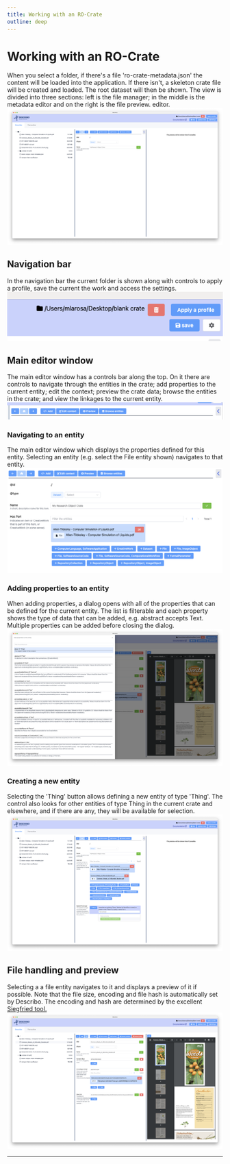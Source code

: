 ```yaml
---
title: Working with an RO-Crate
outline: deep
---
```


# Working with an RO-Crate

When you select a folder, if there's a file 'ro-crate-metadata.json' the content will be loaded into
the application. If there isn't, a skeleton crate file will be created and loaded. The root dataset
will then be shown. The view is divided into three sections: left is the file manager; in the middle
is the metadata editor and on the right is the file preview. editor.
![](../images/tour/desktop2.png)

## Navigation bar

In the navigation bar the current folder is shown along with controls to apply a profile, save the
current the work and access the settings. ![](../images/working-with-a-crate/desktop2.png)

## Main editor window

The main editor window has a controls bar along the top. On it there are controls to navigate
through the entities in the crate; add properties to the current entity; edit the context; preview
the crate data; browse the entities in the crate; and view the linkages to the current entity.
![](../images/working-with-a-crate/desktop3.png)

### Navigating to an entity

The main editor window which displays the properties defined for this entity. Selecting an entity
(e.g. select the File entity shown) navigates to that entity.
![](../images/working-with-a-crate/desktop4.png)

### Adding properties to an entity

When adding properties, a dialog opens with all of the properties that can be defined for the
current entity. The list is filterable and each property shows the type of data that can be added,
e.g. abstract accepts Text. Multiple properties can be added before closing the dialog.
![](../images/tour/desktop4.png)

### Creating a new entity

Selecting the 'Thing' button allows defining a new entity of type 'Thing'. The control also looks
for other entities of type Thing in the current crate and elsewhere, and if there are any, they will
be available for selection. ![](../images/tour/desktop5.png)

## File handling and preview

Selecting a a file entity navigates to it and displays a preview of it if possible. Note that the
file size, encoding and file hash is automatically set by Describo. The encoding and hash are
determined by the excellent <a href="https://www.itforarchivists.com/" target="_blank">Siegfried
tool.</a> ![](../images/tour/desktop3.png)

---
